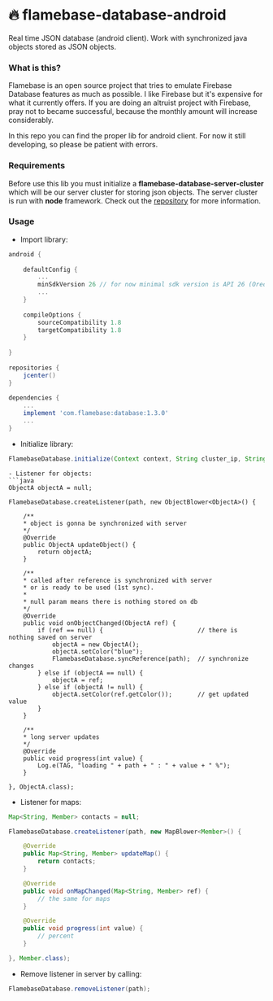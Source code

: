 # :fire: flamebase-database-android

Real time JSON database (android client). Work with synchronized java objects stored as JSON objects.

### What is this?
Flamebase is an open source project that tries to emulate Firebase Database features as much as possible. I like Firebase but it's expensive for what it currently offers.
If you are doing an altruist project with Firebase, pray not to became successful, because the monthly amount will increase considerably.

In this repo you can find the proper lib for android client.
For now it still developing, so please be patient with errors.

### Requirements
Before use this lib you must initialize a **flamebase-database-server-cluster** which will be our server cluster for storing json objects.
The server cluster is run with **node** framework. Check out the [repository](https://github.com/flamebase/flamebase-database-server-cluster) for more information.

### Usage
- Import library:

```groovy
android {
 
    defaultConfig {
        ...
        minSdkVersion 26 // for now minimal sdk version is API 26 (Oreo)
        ...
    }
 
    compileOptions {
        sourceCompatibility 1.8
        targetCompatibility 1.8
    }
    
}
 
repositories {
    jcenter()
}
 
dependencies {
    ...
    implement 'com.flamebase:database:1.3.0'
    ...
}
```
- Initialize library:
```java
FlamebaseDatabase.initialize(Context context, String cluster_ip, String redis_ip);
```

```
- Listener for objects:
```java
ObjectA objectA = null;

FlamebaseDatabase.createListener(path, new ObjectBlower<ObjectA>() {

    /**
    * object is gonna be synchronized with server
    */
    @Override
    public ObjectA updateObject() {
        return objectA;
    }

    /**
    * called after reference is synchronized with server
    * or is ready to be used (1st sync).
    * 
    * null param means there is nothing stored on db
    */
    @Override
    public void onObjectChanged(ObjectA ref) {
        if (ref == null) {                          // there is nothing saved on server
            objectA = new ObjectA();
            objectA.setColor("blue");
            FlamebaseDatabase.syncReference(path);  // synchronize changes
        } else if (objectA == null) {
            objectA = ref;
        } else if (objectA != null) {
            objectA.setColor(ref.getColor());       // get updated value
        }
    }

    /**
    * long server updates
    */
    @Override
    public void progress(int value) {
        Log.e(TAG, "loading " + path + " : " + value + " %");
    }

}, ObjectA.class);
```
- Listener for maps:
```java
Map<String, Member> contacts = null;

FlamebaseDatabase.createListener(path, new MapBlower<Member>() {

    @Override
    public Map<String, Member> updateMap() {
        return contacts;
    }

    @Override
    public void onMapChanged(Map<String, Member> ref) {
        // the same for maps
    }

    @Override
    public void progress(int value) {
        // percent
    }

}, Member.class);
```
- Remove listener in server by calling:
```java
FlamebaseDatabase.removeListener(path);
```
